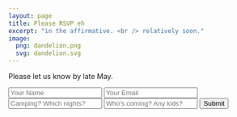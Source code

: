 ```yaml
---
layout: page
title: Please RSVP eh
excerpt: "in the affirmative. <br /> relatively soon."
image:
  png: dandelion.png
  svg: dandelion.svg
---
```



Please let us know by late May.

 <div markdown="0">
 <form accept-charset="UTF-8" action="https://formkeep.com/f/5e02bf18aaa7" method="POST">
   <input type="text" name="name" placeholder="Your Name">
   <input type="email" name="email" placeholder="Your Email">
   <input type="text" name="camping" placeholder="Camping? Which nights?">
   <input type="text" name="who" placeholder="Who's coming? Any kids?">
   <input type="hidden" name="utf8" value="✓">
   <button class="btn btn-danger" type="submit">Submit</button>
 </form>

</div>
